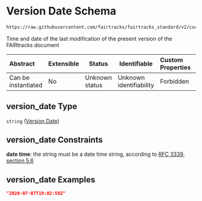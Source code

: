 # Version Date Schema

```txt
https://raw.githubusercontent.com/fairtracks/fairtracks_standard/v2/current/json/schema/fairtracks.schema.json#/properties/document/properties/version_date
```

Time and date of the last modification of the present version of the FAIRtracks document


| Abstract            | Extensible | Status         | Identifiable            | Custom Properties | Additional Properties | Access Restrictions | Defined In                                                                               |
| :------------------ | ---------- | -------------- | ----------------------- | :---------------- | --------------------- | ------------------- | ---------------------------------------------------------------------------------------- |
| Can be instantiated | No         | Unknown status | Unknown identifiability | Forbidden         | Allowed               | none                | [fairtracks.schema.json\*](../json/schema/fairtracks.schema.json "open original schema") |

## version_date Type

`string` ([Version Date](fairtracks-properties-document-info-properties-version-date.md))

## version_date Constraints

**date time**: the string must be a date time string, according to [RFC 3339, section 5.6](https://tools.ietf.org/html/rfc3339 "check the specification")

## version_date Examples

```json
"2020-07-07T19:02:59Z"
```
